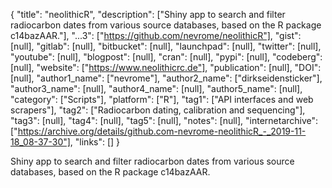 {
  "title": "neolithicR",
  "description": ["Shiny app to search and filter radiocarbon dates from various source databases, based on the R package c14bazAAR."],
  "...3": ["https://github.com/nevrome/neolithicR"],
  "gist": [null],
  "gitlab": [null],
  "bitbucket": [null],
  "launchpad": [null],
  "twitter": [null],
  "youtube": [null],
  "blogpost": [null],
  "cran": [null],
  "pypi": [null],
  "codeberg": [null],
  "website": ["https://www.neolithicrc.de"],
  "publication": [null],
  "DOI": [null],
  "author1_name": ["nevrome"],
  "author2_name": ["dirkseidensticker"],
  "author3_name": [null],
  "author4_name": [null],
  "author5_name": [null],
  "category": ["Scripts"],
  "platform": ["R"],
  "tag1": ["API interfaces and web scrapers"],
  "tag2": ["Radiocarbon dating, calibration and sequencing"],
  "tag3": [null],
  "tag4": [null],
  "tag5": [null],
  "notes": [null],
  "internetarchive": ["https://archive.org/details/github.com-nevrome-neolithicR_-_2019-11-18_08-37-30"],
  "links": []
}

<!-- Generated by csv2md.R – do not edit by hand -->

Shiny app to search and filter radiocarbon dates from various source databases, based on the R package c14bazAAR.